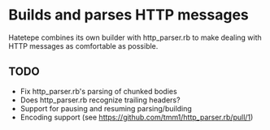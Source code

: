 Builds and parses HTTP messages
===============================

Hatetepe combines its own builder with http_parser.rb to make dealing with HTTP
messages as comfortable as possible.

TODO
----

- Fix http_parser.rb's parsing of chunked bodies
- Does http_parser.rb recognize trailing headers?
- Support for pausing and resuming parsing/building
- Encoding support (see https://github.com/tmm1/http_parser.rb/pull/1)
